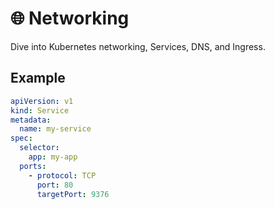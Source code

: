 # 🌐 Networking

Dive into Kubernetes networking, Services, DNS, and Ingress.

## Example
```yaml
apiVersion: v1
kind: Service
metadata:
  name: my-service
spec:
  selector:
    app: my-app
  ports:
    - protocol: TCP
      port: 80
      targetPort: 9376
```